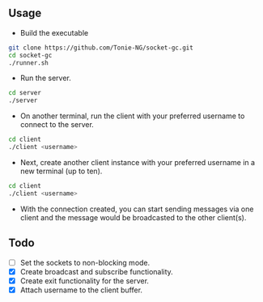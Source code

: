 ## Usage

- Build the executable

```bash
git clone https://github.com/Tonie-NG/socket-gc.git
cd socket-gc
./runner.sh
```

- Run the server.

```bash
cd server
./server
```

- On another terminal, run the client with your preferred username to connect to the server.

```bash
cd client
./client <username>
```

- Next, create another client instance with your preferred username in a new terminal (up to ten).

```bash
cd client
./client <username>
```

- With the connection created, you can start sending messages via one client and the message would be broadcasted to the other client(s).

## Todo
- [ ] Set the sockets to non-blocking mode.
- [x] Create broadcast and subscribe functionality.
- [x] Create exit functionality for the server.
- [x] Attach username to the client buffer.
